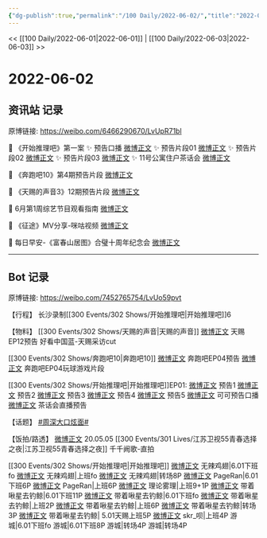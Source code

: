 ```yaml
---
{"dg-publish":true,"permalink":"/100 Daily/2022-06-02/","title":"2022-06-02","created":"2022-12-04T22:44:38.000+08:00","updated":"2023-04-11T14:46:34.118+08:00"}
---
```



<< [[100 Daily/2022-06-01\|2022-06-01]] | [[100 Daily/2022-06-03\|2022-06-03]] >>

# 2022-06-02

## 资讯站 记录

原博链接: https://weibo.com/6466290670/LvUpR71bl

🍫 《开始推理吧》第一案
✨ 预告口播 [微博正文](https://m.weibo.cn/6466290670/4775918474364663)
✨ 预告片段01 [微博正文](https://m.weibo.cn/6466290670/4775865894305794)
✨ 预告片段02 [微博正文](https://m.weibo.cn/6466290670/4775862095055979)
✨ 预告片段03 [微博正文](https://m.weibo.cn/6466290670/4775861633679655)
✨ 11号公寓住户茶话会 [微博正文](https://m.weibo.cn/6466290670/4775963575451872)

🍫 《奔跑吧10》第4期预告片段 [微博正文](https://m.weibo.cn/6466290670/4775932809971429)

🍫 《天赐的声音3》12期预告片段 [微博正文](https://m.weibo.cn/6466290670/4775854117489369)

🍫 6月第1周综艺节目观看指南 [微博正文](https://m.weibo.cn/6466290670/4776029257730988)

🍫 《征途》MV分享-咪咕视频 [微博正文](https://m.weibo.cn/6466290670/4775921645784711)

🍫 每日早安-《富春山居图》合璧十周年纪念会
[微博正文](https://m.weibo.cn/6466290670/4775829140406773)

---
## Bot 记录

原博链接: https://weibo.com/7452765754/LvUo59pvt

【行程】
长沙录制[[300 Events/302 Shows/开始推理吧\|开始推理吧]]6

【物料】
[[300 Events/302 Shows/天赐的声音\|天赐的声音]]
[微博正文](https://m.weibo.cn/1315706994/4775851545857449) 天赐EP12预告
[](https://m.weibo.cn/1371117067/4776049739306129) 好看中国蓝-天赐采访cut

[[300 Events/302 Shows/奔跑吧10\|奔跑吧10]]
[微博正文](https://m.weibo.cn/5242381821/4775924379946567) 奔跑吧EP04预告
[微博正文](https://m.weibo.cn/5242381821/4775972354394852) 奔跑吧EP04玩球游戏片段

[[300 Events/302 Shows/开始推理吧\|开始推理吧]]EP01:
[微博正文](https://m.weibo.cn/2162247381/4775859830130185) 预告1
[微博正文](https://m.weibo.cn/2162247381/4775860718012342) 预告2
[微博正文](https://m.weibo.cn/2162247381/4775861040975807) 预告3
[微博正文](https://m.weibo.cn/2162247381/4775862535458119) 预告4
[微博正文](https://m.weibo.cn/2162247381/4775876899636688) 预告5
[微博正文](https://m.weibo.cn/2162247381/4775917043845328) 可可预告口播
[微博正文](https://m.weibo.cn/2162247381/4775959435674783) 茶话会直播预告

【话题】
[#周深大口炫面#](https://s.weibo.com/weibo?q=%23%E5%91%A8%E6%B7%B1%E5%A4%A7%E5%8F%A3%E7%82%AB%E9%9D%A2%23)

【饭拍/路透】
[微博正文](https://m.weibo.cn/7760763321/4775946933243203) 20.05.05 [[300 Events/301 Lives/江苏卫视55青春选择之夜\|江苏卫视55青春选择之夜]] 千千阙歌-直拍

[[300 Events/302 Shows/开始推理吧\|开始推理吧]]
[微博正文](https://m.weibo.cn/7495641082/4775730200446247) 无辣鸡翅|6.01下班fo
[微博正文](https://m.weibo.cn/7495641082/4775868385723625) 无辣鸡翅|上班fo
[微博正文](https://m.weibo.cn/7495641082/4775909988763186) 无辣鸡翅|转场8P
[微博正文](https://m.weibo.cn/7633014126/4775729587814830) PageRan|6.01下班6P
[微博正文](https://m.weibo.cn/7633014126/4775875050212811) PageRan|上班6P
[微博正文](https://m.weibo.cn/7458115630/4775879345701037) 理论雾理|上班9+1P
[微博正文](https://m.weibo.cn/3246571812/4775723581310617) 带着啾星去钓鲸|6.01下班11P
[微博正文](https://m.weibo.cn/3246571812/4775825494248640) 带着啾星去钓鲸|6.01下班fo
[微博正文](https://m.weibo.cn/3246571812/4775865844237208) 带着啾星去钓鲸|上班2P
[微博正文](https://m.weibo.cn/3246571812/4775890325866769) 带着啾星去钓鲸|上班6P
[微博正文](https://m.weibo.cn/3246571812/4775932008858950) 带着啾星去钓鲸|转场3P
[微博正文](https://m.weibo.cn/3246571812/4775991333360493) 带着啾星去钓鲸| 5.01天赐上班5P
[微博正文](https://m.weibo.cn/6433509682/4775931425591773) skr_呗|上班4P
[](https://m.weibo.cn/1801743981/4775794503319964) 游城|6.01下班fo
[](https://m.weibo.cn/1801743981/4775797031698617) 游城|6.01下班8P
[](https://m.weibo.cn/1801743981/4775891441291547) 游城|转场4P
[](https://m.weibo.cn/1801743981/4775922915348377) 游城|转场4P

